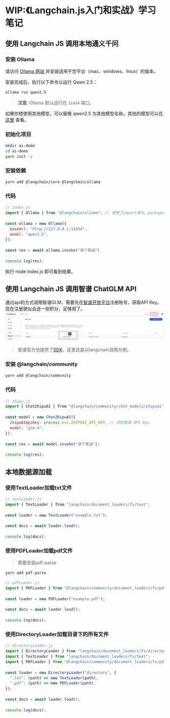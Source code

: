 # WIP:《Langchain.js入门和实战》学习笔记

## 使用 Langchain JS 调用本地通义千问

### 安装 Ollama

请访问 [Ollama 网站](https://ollama.com/) 并安装适用于您平台（mac、windows、linux）的版本。

安装完成后，执行以下命令以运行 Qwen 2.5：

```bash
ollama run qwen2.5
```

> **注意**: Ollama 默认运行在 `11434` 端口。

如果你想使用其他模型，可以替换 qwen2.5 为其他模型名称。其他的模型可以在 [这里](https://ollama.com/models) 查看。

### 初始化项目

```bash
mkdir ai-demo
cd ai-demo
yarn init -y
```

### 安装依赖

```bash
yarn add @langchain/core @langchain/ollama
```

### 代码

```js
// index.js
import { Ollama } from "@langchain/ollama"; // 使用了import语句，package.json 中需要指定 type: module

const ollama = new Ollama({
  baseUrl: "http://127.0.0.1:11434",
  model: "qwen2.5", 
});

const res = await ollama.invoke("讲个笑话")

console.log(res); 

```

执行 node index.js 即可看到结果。

## 使用 Langchain JS 调用智谱 ChatGLM API

通过api的方式调用智谱GLM，需要先在[智谱开放平台](https://www.bigmodel.cn/invite?icode=hL0q3HsOdEMnT5TAf2%2BrdVwpqjqOwPB5EXW6OL4DgqY%3D)注册账号，获取API Key。现在注册貌似会送一些积分，足够用了。
![智谱api](./assets/image.png)

> 智谱官方也提供了[SDK](https://github.com/MetaGLM/zhipuai-sdk-nodejs-v4)，这里还是以langchain调用为例。

### 安装 @langchain/community

```bash
yarn add @langchain/community
```

### 代码

```js
// zhipu.js
import { ChatZhipuAI } from "@langchain/community/chat_models/zhipuai";

const model = new ChatZhipuAI({
  zhipuAIApiKey: process.env.ZHIPUAI_API_KEY, // 你的智谱 API Key
  model: "glm-4",
});

const res = await model.invoke("讲个笑话");

console.log(res);

```

## 本地数据源加载

### 使用TextLoader加载txt文件

```js
// textLoader.js
import { TextLoader } from "langchain/document_loaders/fs/text";

const loader = new TextLoader("example.txt");

const docs = await loader.load();

console.log(docs);
```

### 使用PDFLoader加载pdf文件

> 需要安装pdf-parse

```bash
yarn add pdf-parse
```

```js
// pdfLoader.js
import { PDFLoader } from "@langchain/community/document_loaders/fs/pdf";

const loader = new PDFLoader("example.pdf");

const docs = await loader.load();

console.log(docs);
```

### 使用DirectoryLoader加载目录下的所有文件

```js
// directoryLoader.js
import { DirectoryLoader } from "langchain/document_loaders/fs/directory";
import { TextLoader } from "langchain/document_loaders/fs/text";
import { PDFLoader } from "@langchain/community/document_loaders/fs/pdf";

const loader = new DirectoryLoader("directory", {
  ".txt": (path) => new TextLoader(path),
  ".pdf": (path) => new PDFLoader(path),
});

const docs = await loader.load();

console.log(docs);
```
